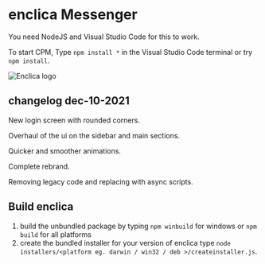 # enclica Messenger

You need NodeJS and Visual Studio Code for this to work.

To start CPM, Type ``npm install *`` in the Visual Studio Code terminal or try ``npm install``.




![Enclica logo](https://user-images.githubusercontent.com/47904806/145494962-be22a245-f94e-43e7-8554-de8dbb82ecdf.png)






## changelog dec-10-2021


New login screen with rounded corners.

Overhaul of the ui on the sidebar and main sections.

Quicker and smoother animations.

Complete rebrand.

Removing legacy code and replacing with async scripts.


## Build enclica

1. build the unbundled package by typing `npm winbuild` for windows or `npm build` for all platforms
2. create the bundled installer for your version of enclica type `node installers/<platform eg. darwin / win32 / deb >/createinstaller.js`.
